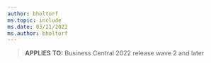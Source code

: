 ```yaml
---
author: bholtorf
ms.topic: include
ms.date: 03/21/2022
ms.author: bholtorf
---
```

> **APPLIES TO:** Business Central 2022 release wave 2 and later
